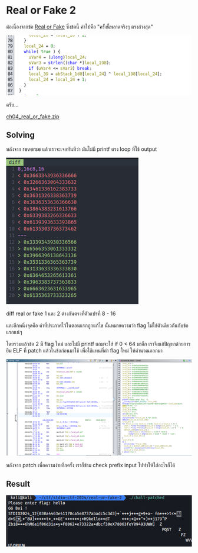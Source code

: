 # Real or Fake 2

ต่อเนื่องจากข้อ [Real or Fake](./real-or-fake.md) ซึ่งข้อนี้ คำใบ้คือ "ครั้งนี้พลาดจริงๆ ตรงล่างสุด"

![2-2-1.png](./images/2-2-1.png)

ครับ...

[ch04_real_or_fake.zip](./files/ch04_real_or_fake.zip)

## Solving

หลังจาก reverse แล้วเราจะเจอทันทีว่า มันไม่มี printf ตรง loop ที่ใช้ output

![2-2-2.png](./images/2-2-2.png)

diff real or fake 1 และ 2 ต่างกันตรงที่ตัวแปรที่ 8 - 16

และอีกหนึ่งจุดคือ ค่าที่ประกาศไว้ในตอนแรกถูกแก้ไข นั้นหมายความว่า flag ไม่ใช่ตัวเดียวกันกับข้อแรกแน่ๆ

โดยรวมแล้วข้อ 2 มี flag ใหม่ และไม่มี printf แถมจะใส่ if 0 < 64 มาอีก เราจึงแก้ปัญหาด้วยการยืม ELF ที่ patch แล้วในข้อก่อนมาใช้ เพื่อใช้แทนที่ค่า flag ใหม่ ให้คำนวณออกมา

![2-2-3.png](./images/2-2-3.png)

หลังจาก patch เพื่อความง่ายอีกครั้ง เราก็ข้าม check prefix input ไปทำให้ใส่อะไรก็ได้

## Result

![2-2-4.png](./images/2-2-4.png)
